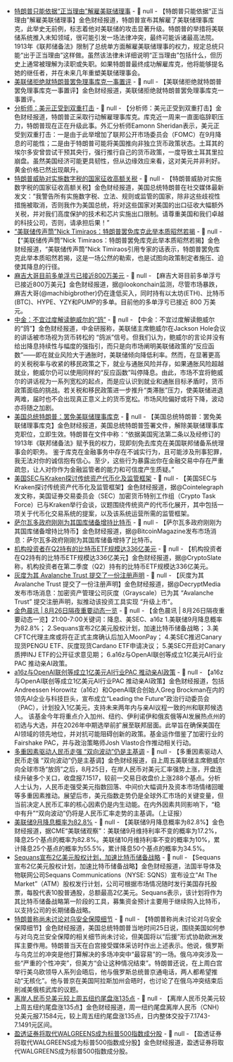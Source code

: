 - [特朗普只能依据“正当理由”解雇美联储理事]() - 📰 null - 【特朗普只能依据“正当理由”解雇美联储理事】金色财经报道，特朗普宣布其解雇了美联储理事库克，此举史无前例，标志着他对美联储的攻击显著升级。特朗普的举措将美联储系统推入未知领域，很可能引发一场法律冲突，最终可能诉诸最高法院。1913年《联邦储备法》限制了总统单方面解雇美联储理事的权力，规定总统只能“出于正当理由”这样做。虽然该法律未详细说明“正当理由”包括什么，但历史上通常被理解为渎职或失职。如果特朗普最终成功解雇库克，他将能够提名她的继任者，并在未来几年重塑美联储理事会。
- [美联储拒绝就特朗普罢免理事库克一事置评]() - 📰 null - 【美联储拒绝就特朗普罢免理事库克一事置评】金色财经报道，美联储拒绝就特朗普罢免理事库克一事置评。
- [分析师：美元正受到双重打击]() - 📰 null - 【分析师：美元正受到双重打击】金色财经报道，特朗普正采取行动解雇理事库克。库克近一周来一直面临辞职压力，特朗普现在正在升级此事。外汇分析师Eamonn Sheridan表示，美元正受到双重打击：一是由于此举增加了联邦公开市场委员会（FOMC）在9月降息的可能性；二是由于特朗普可能将美国推向非独立货币政策状态。土耳其的埃尔多安曾尝试干预其央行，强行推行自己的货币政策，一度导致土耳其里拉崩盘。虽然美国经济可能更具韧性，但从边缘效应来看，这对美元并非利好。黄金价格已然出现飙升。
- [特朗普威胁对实施数字税的国家征收高额关税]() - 📰 null - 【特朗普威胁对实施数字税的国家征收高额关税】金色财经报道，美国总统特朗普在社交媒体最新发文：“我警告所有实施数字税、立法、规则或监管的国家，除非这些歧视性措施被取消，否则我作为美国总统，将对这些国家对美国的出口征收大幅额外关税，并对我们高度保护的技术和芯片实施出口限制。请尊重美国和我们卓越的科技公司，否则，请承担后果！”
- [“美联储传声筒”Nick Timiraos：特朗普罢免库克此举本质昭然若揭]() - 📰 null - 【“美联储传声筒”Nick Timiraos：特朗普罢免库克此举本质昭然若揭】金色财经报道，“美联储传声筒”Nick Timiraos引用专家的话表示，特朗普罢免库克此举本质昭然若揭，这是一场公然的勒索，也是试图向政策制定者施压、迫使其降息的行径。
- [麻吉大哥目前多单浮亏已接近800万美元]() - 📰 null - 【麻吉大哥目前多单浮亏已接近800万美元】金色财经报道，据@lookonchain监测，尽管市场暴跌，麻吉大哥(@machibigbrother)仍在逢低买入，同时持有以太坊(ETH)、比特币(BTC)、HYPE、YZY和PUMP的多单。目前他的多单浮亏已接近 800 万美元。
- [中金：不宜过度解读鲍威尔的“鸽”]() - 📰 null - 【中金：不宜过度解读鲍威尔的“鸽”】金色财经报道，中金研报称，美联储主席鲍威尔在Jackson Hole会议的讲话被市场视为货币转松的 “鸽派”信号。但我们认为，鲍威尔的言论并没有给出降息持续性与幅度的强指引，而只是向市场阐明美联储政策的“反应函数”——即在就业风险大于通胀时，美联储倾向降低利率。然而，在显著更高的关税税率与收紧的移民政策之下，就业与通胀风险并存，如果通胀风险超越就业，鲍威尔仍可以使用同样的“反应函数”叫停降息。由此，市场不宜将鲍威尔的讲话视为一系列宽松的起点，而是应认识到就业和通胀目标矛盾时，货币政策面临的挑战。若关税和移民政策进一步推升“类滞胀”压力，使美联储进退两难，届时也不会出现真正意义上的货币宽松。市场风险偏好或将下降，波动亦将随之加剧。
- [美国总统特朗普：罢免美联储理事库克]() - 📰 null - 【美国总统特朗普：罢免美联储理事库克】金色财经报道，美国总统特朗普签署文件，解除美联储理事库克职位，立即生效。特朗普在文件中称：“依据美国宪法第二条以及经修订的1913年《联邦储备法》赋予我的权力，现即刻免去库克在美国联邦储备系统理事会的职务。 
鉴于库克在金融事务中存在不诚实行为，且可能涉及刑事犯罪，我无法对你的诚信抱有信心。至少，这些行为暴露出你在金融交易中存在严重疏忽，让人对你作为金融监管者的能力和可信度产生质疑。”
- [美国SEC与Kraken探讨传统资产代币化及监管框架]() - 📰 null - 【美国SEC与Kraken探讨传统资产代币化及监管框架】金色财经报道，据@Cointelegraph发文称，美国证券交易委员会（SEC）加密货币特别工作组（Crypto Task Force）已与Kraken举行会谈，议题围绕传统资产的代币化展开，其中包括一项关于代币化交易系统的提案，以及该系统运营所需的监管框架。
- [萨尔瓦多政府刚刚为其国库储备增持比特币]() - 📰 null - 【萨尔瓦多政府刚刚为其国库储备增持比特币】金色财经报道，据@BitcoinMagazine发布市场消息：萨尔瓦多政府刚刚为其国库储备增持了比特币。
- [机构投资者在Q2持有的比特币ETF规模达336亿美元]() - 📰 null - 【机构投资者在Q2持有的比特币ETF规模达336亿美元】金色财经报道，据@CryptoSlate称，机构投资者在第二季度（Q2）持有的比特币ETF规模达336亿美元。
- [灰度为其 Avalanche Trust 提交了一份注册声明]() - 📰 null - 【灰度为其 Avalanche Trust 提交了一份注册声明】金色财经报道，据@DecryptMedia发布市场消息：加密资产管理公司灰度（Grayscale）已为其 “Avalanche Trust” 提交注册声明，拟推动该投资工具实现 “升级上市”。
- [金色晨讯 | 8月26日隔夜重要动态一览]() - 📰 null - 【金色晨讯 | 8月26日隔夜重要动态一览】21:00-7:00关键词：降息、美SEC、a16z 
1.美联储9月降息概率为82.8%； 
2.Sequans宣布2亿美元股权计划，加速比特币储备战略； 
3.美CFTC代理主席或将在正式主席确认后加入MoonPay； 
4.美SEC推迟Canary现货PENGU ETF、灰度现货Cardano ETF申请决议； 
5.美SEC开启对Canary质押INJ ETF的公开征求意见期； 
6.a16z与OpenAI联创等成立1亿美元AI行业PAC 推动亲AI政策。
- [a16z与OpenAI联创等成立1亿美元AI行业PAC 推动亲AI政策](https://decrypt.co/336755/ai-titans-100-million-super-pac-boost-industrys-status) - 📰 null - 【a16z与OpenAI联创等成立1亿美元AI行业PAC 推动亲AI政策】金色财经报道，包括Andreessen Horowitz（a16z）和OpenAI联合创始人Greg Brockman在内的领先AI企业与科技巨头，宣布成立“Leading the Future”政治行动委员会（PAC），计划投入1亿美元，支持未来两年内与亲AI议程一致的州和联邦候选人。 
该基金今年将重点介入加州、纽约、伊利诺伊和俄亥俄等AI发展热点州的初选与大选，并在2026年中期选举前扩展至联邦层面。此举旨在确保美国在AI领域的领先地位，并对抗可能阻碍创新的政策。基金运作借鉴了加密行业的Fairshake PAC，并与政治策略师Josh Vlasto合作推动相关行动。
- [多重因素驱动人民币走强 “双向波动”仍是主基调](https://flash.jin10.com/detail/20250826054815127800) - 📰 null - 【多重因素驱动人民币走强 “双向波动”仍是主基调】金色财经报道，自上周五美联储主席鲍威尔向全球市场“放鸽”之后，8月25日，在岸人民币对美元汇率强势上涨，开盘连续升破多个关口，收盘报7.1517，较前一交易日收盘价上涨288个基点。分析人士认为，人民币走强受美元指数回落、中间价大幅调升及资本市场情绪回暖等多重因素推动。展望后市，美元指数走势仍是全球外汇市场的关键变量，但当前决定人民币汇率的核心因素仍是内生动能。在内外因素共同影响下，“稳中有升”“双向波动”仍将是人民币汇率走势的主基调。（上证报）
- [美联储9月降息概率为82.8%](https://flash.jin10.com/detail/20250826060147052800) - 📰 null - 【美联储9月降息概率为82.8%】金色财经报道，据CME“美联储观察”：美联储9月维持利率不变的概率为17.2%，降息25个基点的概率为82.8%。美联储10月维持利率不变的概率为10%，累计降息25个基点的概率为55.5%，累计降息50个基点的概率为34.5%。
- [Sequans宣布2亿美元股权计划，加速比特币储备战略](https://markets.businessinsider.com/news/stocks/sequans-introduces-at-the-market-atm-equity-program-to-support-longterm-bitcoin-treasury-strategy-1035074116) - 📰 null - 【Sequans宣布2亿美元股权计划，加速比特币储备战略】金色财经报道，法国半导体及物联网公司Sequans Communications（NYSE: SQNS）宣布设立“At The Market”（ATM）股权发行计划，公司可根据市场情况随时发行美国存托股票，每股代表10股普通股，总额最高2亿美元。Sequans表示，该计划将作为其比特币储备战略第一阶段的工具，募集资金预计主要用于继续购入比特币，以支持公司的长期储备战略。
- [特朗普称尚未讨论对乌安全保障细节](https://flash.jin10.com/detail/20250826045906076800) - 📰 null - 【特朗普称尚未讨论对乌安全保障细节】金色财经报道，美国总统特朗普当地时间25日说，围绕美国如何参与对乌克兰安全保障的相关细节尚未讨论，但美国将以“后援”形式协助欧洲发挥主要作用。特朗普当天在白宫接受媒体采访时作出上述表示。他说，俄罗斯与乌克兰的冲突是他打算解决的多场冲突中“最容易”的一场。俄乌冲突涉及一些“严重的个性冲突”，但美方“会让这种情况结束”。特朗普还说，在上周白宫举行美乌欧领导人系列会晤后，他与俄罗斯总统普京通电话，两人都希望推动“无核化”。他与普京在美国阿拉斯加州会晤时，也讨论了在俄乌冲突结束后削减美俄核武库的议题。
- [离岸人民币兑美元较上周五纽约尾盘涨135点](https://www.cls.cn/detail/2125446) - 📰 null - 【离岸人民币兑美元较上周五纽约尾盘涨135点】金色财经报道，周一纽约尾盘离岸人民币（CNH）兑美元报7.1584元，较上周五纽约尾盘涨135点，日内整体交投于7.1743-7.1491元区间。
- [盈透证券将取代WALGREENS成为标普500指数成分股](https://www.cls.cn/detail/2125448) - 📰 null - 【盈透证券将取代WALGREENS成为标普500指数成分股】金色财经报道，盈透证券将取代WALGREENS成为标普500指数成分股。
